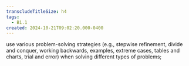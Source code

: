```yaml
---
transcludeTitleSize: h4
tags:
  - B1.1
created: 2024-10-21T09:02:20.000-0400
---
```

use various problem-solving strategies (e.g., stepwise refinement, divide and conquer, working backwards, examples, extreme cases, tables and charts, trial and error) when solving different types of problems;